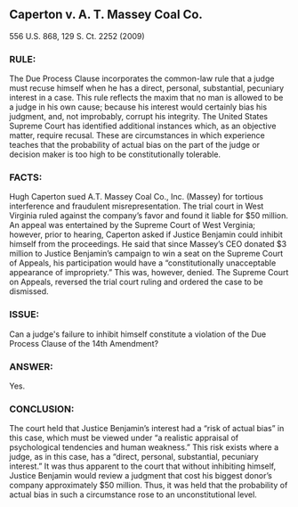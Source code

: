 ## Caperton v. A. T. Massey Coal Co.
556 U.S. 868, 129 S. Ct. 2252 (2009)
 

### RULE:
The Due Process Clause incorporates the common-law rule that a judge must recuse himself when he has a direct, personal, substantial, pecuniary interest in a case. This rule reflects the maxim that no man is allowed to be a judge in his own cause; because his interest would certainly bias his judgment, and, not improbably, corrupt his integrity. The United States Supreme Court has identified additional instances which, as an objective matter, require recusal. These are circumstances in which experience teaches that the probability of actual bias on the part of the judge or decision maker is too high to be constitutionally tolerable.

### FACTS:
Hugh Caperton sued A.T. Massey Coal Co., Inc. (Massey) for tortious interference and fraudulent misrepresentation. The trial court in West Virginia ruled against the company’s favor and found it liable for $50 million. An appeal was entertained by the Supreme Court of West Verginia; however, prior to hearing, Caperton asked if Justice Benjamin could inhibit himself from the proceedings. He said that since Massey’s CEO donated $3 million to Justice Benjamin’s campaign to win a seat on the Supreme Court of Appeals, his participation would have a “constitutionally unacceptable appearance of impropriety.” This was, however, denied. The Supreme Court on Appeals, reversed the trial court ruling and ordered the case to be dismissed.

### ISSUE:
Can a judge's failure to inhibit himself constitute a violation of the Due Process Clause of the 14th Amendment?

### ANSWER:
Yes.

### CONCLUSION:
The court held that Justice Benjamin’s interest had a “risk of actual bias” in this case, which must be viewed under “a realistic appraisal of psychological tendencies and human weakness.” This risk exists where a judge, as in this case, has a “direct, personal, substantial, pecuniary interest.” It was thus apparent to the court that without inhibiting himself, Justice Benjamin would review a judgment that cost his biggest donor’s company approximately $50 million. Thus, it was held that the probability of actual bias in such a circumstance rose to an unconstitutional level.
